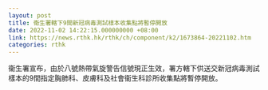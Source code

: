 ```yaml
---
layout: post
title: 衞生署轄下9間新冠病毒測試樣本收集點將暫停開放
date: 2022-11-02 14:22:15.000000000 +08:00
link: https://news.rthk.hk/rthk/ch/component/k2/1673864-20221102.htm
categories: rthk
---
```


衞生署宣布，由於八號熱帶氣旋警告信號現正生效，署方轄下供送交新冠病毒測試樣本的9間指定胸肺科、皮膚科及社會衞生科診所收集點將暫停開放。
